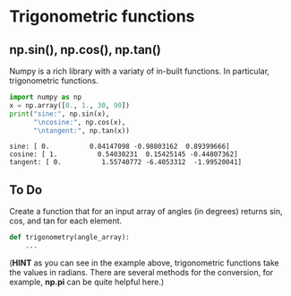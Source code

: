 # Trigonometric functions
## np.sin(), np.cos(), np.tan()
Numpy is a rich library with a variaty of in-built functions. In particular, trigonometric functions. 
```python
import numpy as np
x = np.array([0., 1., 30, 90])
print("sine:", np.sin(x),
      "\ncosine:", np.cos(x),
      "\ntangent:", np.tan(x))
```

```
sine: [ 0.          0.84147098 -0.98803162  0.89399666] 
cosine: [ 1.          0.54030231  0.15425145 -0.44807362] 
tangent: [ 0.          1.55740772 -6.4053312  -1.99520041]
```

## To Do

Create a function that for an input array of angles (in degrees) returns sin, cos, and tan for each element.  

```python
def trigonometry(angle_array):
    ...
```
(**HINT** as you can see  in the example above, trigonometric functions take the values in radians. There are several methods for the conversion, for example, **np.pi** can be quite helpful here.)